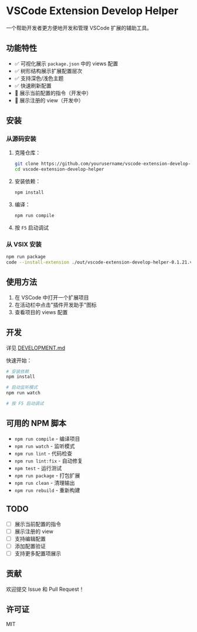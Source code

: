 # VSCode Extension Develop Helper

一个帮助开发者更方便地开发和管理 VSCode 扩展的辅助工具。

## 功能特性

- ✅ 可视化展示 `package.json` 中的 views 配置
- ✅ 树形结构展示扩展配置层次
- ✅ 支持深色/浅色主题
- ✅ 快速刷新配置
- 🚧 展示当前配置的指令（开发中）
- 🚧 展示注册的 view（开发中）

## 安装

### 从源码安装

1. 克隆仓库：
   ```bash
   git clone https://github.com/yourusername/vscode-extension-develop-helper.git
   cd vscode-extension-develop-helper
   ```

2. 安装依赖：
   ```bash
   npm install
   ```

3. 编译：
   ```bash
   npm run compile
   ```

4. 按 `F5` 启动调试

### 从 VSIX 安装

```bash
npm run package
code --install-extension ./out/vscode-extension-develop-helper-0.1.21.vsix
```

## 使用方法

1. 在 VSCode 中打开一个扩展项目
2. 在活动栏中点击"插件开发助手"图标
3. 查看项目的 views 配置

## 开发

详见 [DEVELOPMENT.md](./DEVELOPMENT.md)

快速开始：

```bash
# 安装依赖
npm install

# 启动监听模式
npm run watch

# 按 F5 启动调试
```

## 可用的 NPM 脚本

- `npm run compile` - 编译项目
- `npm run watch` - 监听模式
- `npm run lint` - 代码检查
- `npm run lint:fix` - 自动修复
- `npm test` - 运行测试
- `npm run package` - 打包扩展
- `npm run clean` - 清理输出
- `npm run rebuild` - 重新构建

## TODO

- [ ] 展示当前配置的指令
- [ ] 展示注册的 view
- [ ] 支持编辑配置
- [ ] 添加配置验证
- [ ] 支持更多配置项展示

## 贡献

欢迎提交 Issue 和 Pull Request！

## 许可证

MIT
